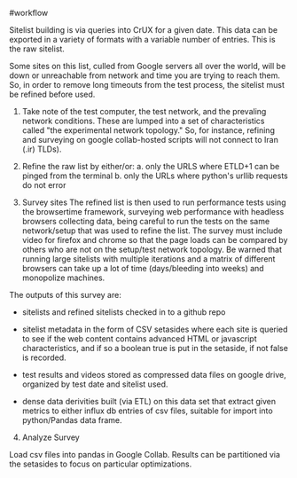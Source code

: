 #workflow


Sitelist building is via queries into CrUX for a given date. This data
can be exported in a variety of formats with a variable number of
entries. This is the raw sitelist.

Some sites on this list, culled from Google servers all over the
world, will be down or unreachable from network and time you are
trying to reach them. So, in order to remove long timeouts from the
test process, the sitelist must be refined before used.


1. Take note of the test computer, the test network, and the prevaling
network conditions. These are lumped into a set of characteristics
called "the experimental network topology." So, for instance, refining
and surveying on google collab-hosted scripts will not connect to Iran
(.ir) TLDs).

2. Refine the raw list by either/or:
a. only the URLS where ETLD+1 can be pinged from the terminal
b. only the URLs where python's urllib requests do not error


3. Survey sites
The refined list is then used to run performance tests using the
browsertime framework, surveying web performance with headless
browsers collecting data, being careful to run the tests on the same
network/setup that was used to refine the list. The survey must
include video for firefox and chrome so that the page loads can be
compared by others who are not on the setup/test network topology. Be
warned that running large sitelists with multiple iterations and a
matrix of different browsers can take up a lot of time (days/bleeding
into weeks) and monopolize machines.

The outputs of this survey are:

- sitelists and refined sitelists checked in to a github repo

- sitelist metadata in the form of CSV setasides where each site is
  queried to see if the web content contains advanced HTML or
  javascript characteristics, and if so a boolean true is put in the
  setaside, if not false is recorded.

- test results and videos stored as compressed data files on google
drive, organized by test date and sitelist used.

- dense data derivities built (via ETL) on this data set that extract given
metrics to either influx db entries of csv files, suitable for import
into python/Pandas data frame.


4. Analyze Survey

Load csv files into pandas in Google Collab. Results can be
partitioned via the setasides to focus on particular optimizations.
